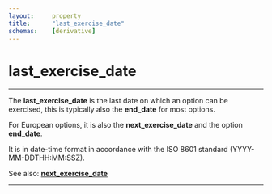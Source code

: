 ```yaml
---
layout:     property
title:      "last_exercise_date"
schemas:    [derivative]
---
```


# last_exercise_date

---

The **last_exercise_date**  is the last date on which an option can be exercised, this is typically also the **end_date** for most options.

For European options, it is also the **next_exercise_date** and the option **end_date**.

It is in date-time format in accordance with the ISO 8601 standard (YYYY-MM-DDTHH:MM:SSZ).

See also:
[**next_exercise_date**][ned]

---
[ned]: https://github.com/suadelabs/fire/blob/master/documentation/properties/next_exercise_date.md
